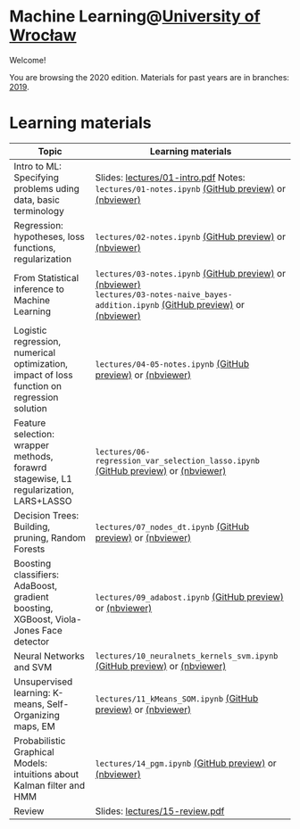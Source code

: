 # Machine Learning@[University of Wrocław](uwr.edu.pl)

Welcome!

You are browsing the 2020 edition. Materials for past years are in branches: [2019](https://github.com/janchorowski/ml_uwr/tree/fall2019).

# Learning materials
| **Topic**                                                                                | **Learning materials**                                                                                                                                                              |
|------------------------------------------------------------------------------------------|-------------------------------------------------------------------------------------------------------------------------------------------------------------------------------------|
| Intro to ML: Specifying problems uding data, basic terminology                           | Slides: [lectures/01-intro.pdf](lectures/01-intro.pdf) Notes: `lectures/01-notes.ipynb` [(GitHub preview)](lectures/01-notes.ipynb) or [(nbviewer)](https://nbviewer.jupyter.org/github/janchorowski/ml_uwr/blob/fall2020/lectures/01-notes.ipynb)|
| Regression: hypotheses, loss functions, regularization                                   | `lectures/02-notes.ipynb` [(GitHub preview)](lectures/02-notes.ipynb) or [(nbviewer)](https://nbviewer.jupyter.org/github/janchorowski/ml_uwr/blob/fall2020/lectures/02-notes.ipynb)|
| From Statistical inference to Machine Learning                                           | `lectures/03-notes.ipynb` [(GitHub preview)](lectures/03_notes.ipynb) or [(nbviewer)](https://nbviewer.jupyter.org/github/janchorowski/ml_uwr/blob/fall2020/lectures/03_notes.ipynb) <br> `lectures/03-notes-naive_bayes-addition.ipynb` [(GitHub preview)](lectures/03-notes-naive_bayes-addition.ipynb) or [(nbviewer)](https://nbviewer.jupyter.org/github/janchorowski/ml_uwr/blob/fall2020/lectures/03-notes-naive_bayes-addition.ipynb)|
| Logistic regression, numerical optimization, impact of loss function on regression solution | `lectures/04-05-notes.ipynb` [(GitHub preview)](lectures/04-05-notes.ipynb) or [(nbviewer)](https://nbviewer.jupyter.org/github/janchorowski/ml_uwr/blob/fall2020/lectures/04-05-notes.ipynb) |
| Feature selection: wrapper methods, forawrd stagewise, L1 regularization, LARS+LASSO    | `lectures/06-regression_var_selection_lasso.ipynb` [(GitHub preview)](lectures/06-regression_var_selection_lasso.ipynb) or [(nbviewer)](https://nbviewer.jupyter.org/github/janchorowski/ml_uwr/blob/fall2020/lectures/06-regression_var_selection_lasso.ipynb) |
| Decision Trees: Building, pruning, Random Forests                                        | `lectures/07_nodes_dt.ipynb` [(GitHub preview)](lectures/07_nodes_dt.ipynb) or [(nbviewer)](https://nbviewer.jupyter.org/github/janchorowski/ml_uwr/blob/fall2020/lectures/07_nodes_dt.ipynb) |
| Boosting classifiers: AdaBoost, gradient boosting, XGBoost, Viola-Jones Face detector    | `lectures/09_adabost.ipynb` [(GitHub preview)](lectures/09_adabost.ipynb) or [(nbviewer)](https://nbviewer.jupyter.org/github/janchorowski/ml_uwr/blob/fall2020/lectures/09_adabost.ipynb) |
| Neural Networks and SVM                                                                  | `lectures/10_neuralnets_kernels_svm.ipynb` [(GitHub preview)](lectures/10_neuralnets_kernels_svm.ipynb) or [(nbviewer)](https://nbviewer.jupyter.org/github/janchorowski/ml_uwr/blob/fall2020/lectures/10_neuralnets_kernels_svm.ipynb) |
| Unsupervised learning: K-means, Self-Organizing maps, EM                                 | `lectures/11_kMeans_SOM.ipynb` [(GitHub preview)](lectures/11_kMeans_SOM.ipynb) or [(nbviewer)](https://nbviewer.jupyter.org/github/janchorowski/ml_uwr/blob/fall2020/lectures/11_kMeans_SOM.ipynb) |
| Probabilistic Graphical Models: intuitions about Kalman filter and HMM                   | `lectures/14_pgm.ipynb` [(GitHub preview)](lectures/14_pgm.ipynb) or [(nbviewer)](https://nbviewer.jupyter.org/github/janchorowski/ml_uwr/blob/fall2020/lectures/14_pgm.ipynb) |
| Review                                                                                   | Slides: [lectures/15-review.pdf](lectures/15-review.pdf) |
